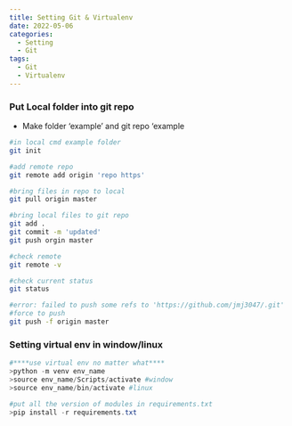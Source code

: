 ```yaml
---
title: Setting Git & Virtualenv
date: 2022-05-06
categories:
  - Setting
  - Git
tags: 
  - Git
  - Virtualenv
---
```


### Put Local folder into git repo

- Make folder ‘example’ and git repo ‘example

```bash
#in local cmd example folder
git init 

#add remote repo
git remote add origin 'repo https'

#bring files in repo to local
git pull origin master 

#bring local files to git repo
git add .
git commit -m 'updated'
git push orgin master 

#check remote
git remote -v

#check current status
git status

#error: failed to push some refs to 'https://github.com/jmj3047/.git'
#force to push 
git push -f origin master

```

### Setting virtual env in window/linux

```powershell
#****use virtual env no matter what****
>python -m venv env_name
>source env_name/Scripts/activate #window
>source env_name/bin/activate #linux

#put all the version of modules in requirements.txt
>pip install -r requirements.txt
```